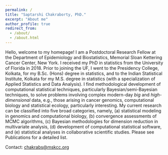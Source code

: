 ```yaml
---
permalink: /
title: "Saptarshi Chakraborty, PhD."
excerpt: "About me"
author_profile: true
redirect_from: 
  - /about/
  - /about.html
---
```


Hello, welcome to my homepage!  I am a Postdoctoral Research Fellow at the Department of Epidemiology and Biostatistics, Memorial Sloan Kettering Cancer Center, New York. I received my PhD in statistics from the University of Florida in 2018. Prior to joining the UF, I went to the Presidency College, Kolkata, for my B.Sc. (Hons) degree in statistics, and to the Indian Statistical Institute, Kolkata for my M.S. degree in statistics (with a specialization of Applied Statistics and Data Analysis).  I find methodological development of computational statistical techniques, particularly Bayesian/semi-Bayesian techniques, to solve problems involving complex modern-day *big* and *high-dimensional* data, e.g., those arising in  cancer genomics, computational biology and statistical ecology, particularly interesting. My current research can be classified into five broad categories, namely, (a) statistical modeling in genomics and computational biology, (b) convergence assessments of MCMC algorithms, (c) Bayesian methodologies for dimension reduction in multivariate analysis, (d) development of computational statistical software,  and (e) statistical analyses in collaborative scientific studies. Please see Publications for a detailed list.





Contact: chakrabs@mskcc.org
